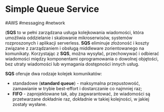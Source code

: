 # Simple Queue Service

#AWS #messaging #network

(**SQS** to w pełni zarządzana usługa kolejkowania wiadomości, która umożliwia oddzielanie i skalowanie mikroserwisów, systemów rozproszonych i aplikacji serverless. **SQS** eliminuje złożoność i koszty związane z zarządzaniem i obsługą middleware zorientowanego na komunikaty. Korzystając z **SQS**, można wysyłać, przechowywać i odbierać wiadomości między komponentami oprogramowania o dowolnej objętości, bez utraty wiadomości lub wymagania dostępności innych usług.

**SQS** oferuje dwa rodzaje kolejek komunikatów:

- standadowe (**standard queue**) - maksymalna przepustowość, zamawianie w trybie best-effort i dostarczanie co najmniej raz;
- **FIFO** - zaprojektowane tak, aby zagwarantować, że wiadomości są przetwarzane dokładnie raz, dokładnie w takiej kolejności, w jakiej zostały wysłane.
